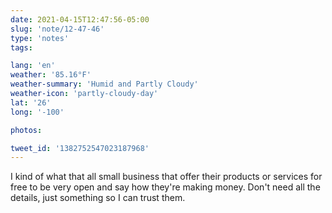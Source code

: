 ```yaml
---
date: 2021-04-15T12:47:56-05:00
slug: 'note/12-47-46'
type: 'notes'
tags:

lang: 'en'
weather: '85.16°F'
weather-summary: 'Humid and Partly Cloudy'
weather-icon: 'partly-cloudy-day'
lat: '26'
long: '-100'

photos:

tweet_id: '1382752547023187968'
---
```

I kind of what that all small business that offer their products or services for free to be very open and say how they're making money. Don't need all the details, just something so I can trust them.